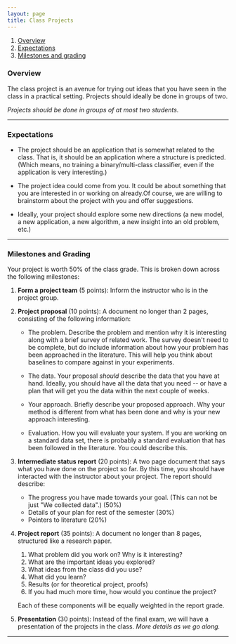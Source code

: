 ```yaml
---
layout: page
title: Class Projects
---
```


1. [Overview](#overview)
2. [Expectations](#expectations)
2. [Milestones and grading](#grading)

### Overview
<a name="overview">

The class project is an avenue for trying out ideas that you have seen
in the class in a practical setting. Projects should ideally be done
in groups of two.

*Projects should be done in groups of at most two students.*

----

### Expectations

- The project should be an application that is somewhat related to the
  class. That is, it should be an application where a structure is
  predicted. (Which means, no training a binary/multi-class classifier, even if
  the application is very interesting.)

- The project idea could come from you.  It could be about something that you
  are interested in or working on already.Of course, we are willing to
  brainstorm about the project with you and offer suggestions.

- Ideally, your project should explore some new directions (a new model, a new
  application, a new algorithm, a new insight into an old problem, etc.)

----

### Milestones and Grading
<a name="grading">

Your project is worth 50% of the class grade. This is broken down
across the following milestones:

1. **Form a project team** (5 points): Inform the instructor who is in the
   project group.

2. **Project proposal** (10 points): A document no longer than 2
   pages, consisting of the following information:

   - The problem. Describe the problem and mention why it is interesting along
     with a brief survey of related work. The survey doesn't need to be
     complete, but do include information about how your problem has been
     approached in the literature.  This will help you think about baselines to
     compare against in your experiments.

   - The data. Your proposal *should* describe the data that you have at
     hand. Ideally, you should have all the data that you need -- or have a plan
     that will get you the data within the next couple of weeks.

   - Your approach. Briefly describe your proposed approach. Why your method is
     different from what has been done and why is your new approach interesting.

   - Evaluation. How you will evaluate your system. If you are working on a
     standard data set, there is probably a standard evaluation that has been
     followed in the literature. You could describe this.


3. **Intermediate status report** (20 points): A two page document that says
   what you have done on the project so far.  By this time, you should have
   interacted with the instructor about your project. The report should
   describe:
   - The progress you have made towards your goal. (This can not be
     just "We collected data".) (50%)
   - Details of your plan for rest of the semester (30%)
   - Pointers to literature (20%)

3. **Project report** (35 points): A document no longer than 8 pages, structured
   like a research paper.
   1. What problem did you work on? Why is it interesting?
   2. What are the important ideas you explored?
   3. What ideas from the class did you use?
   4. What did you learn?
   5. Results (or for theoretical project, proofs)
   6. If you had much more time, how would you continue the project?

   Each of these components will be equally weighted in the report
   grade.

3. **Presentation** (30 points): Instead of the final exam, we will have a
   presentation of the projects in the class. *More details as we go along.*


---


